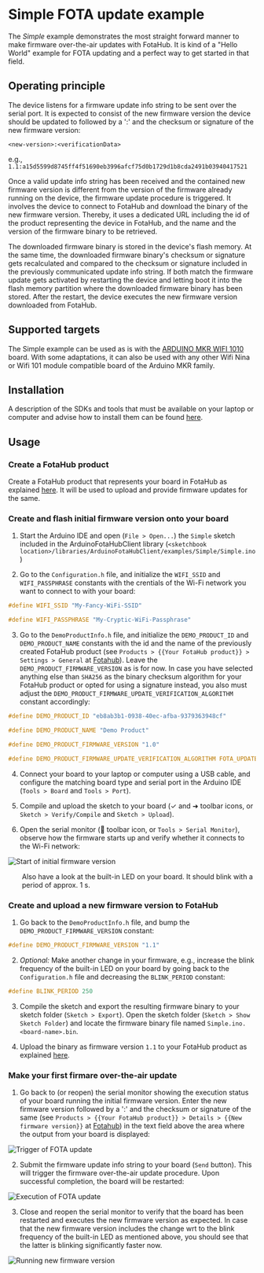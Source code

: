 # Simple FOTA update example

The *Simple* example demonstrates the most straight forward manner to make firmware over-the-air updates with FotaHub. It is kind of a "Hello World" example for FOTA updating and a perfect way to get started in that field.

## Operating principle

The device listens for a firmware update info string to be sent over the serial port. It is expected to consist of the new firmware version the device should be updated to followed by a ':' and the checksum or signature of the new firmware version:

`<new-version>:<verificationData>` 

e.g., `1.1:a15d5599d8745ff4f51690eb3996afcf75d0b1729d1b8cda2491b03940417521`

Once a valid update info string has been received and the contained new firmware version is different from the version of the firmware already running on the device, the firmware update procedure is triggered. It involves the device to connect to FotaHub and download the binary of the new firmware version. Thereby, it uses a dedicated URL including the id of the product representing the device in FotaHub, and the name and the version of the firmware binary to be retrieved.

The downloaded firmware binary is stored in the device's flash memory. At the same time, the downloaded firmware binary's checksum or signature gets recalculated and compared to the checksum or signature included in the previously communicated update info string. If both match the firmware update gets activated by restarting the device and letting boot it into the flash memory partition where the downloaded firmware binary has been stored. After the restart, the device executes the new firmware version downloaded from FotaHub.

## Supported targets

The Simple example can be used as is with the [ARDUINO MKR WIFI 1010](https://store.arduino.cc/arduino-mkr-wifi-1010) board. With some adaptations, it can also be used with any other Wifi Nina or Wifi 101 module compatible board of the Arduino MKR family.  

## Installation

A description of the SDKs and tools that must be available on your laptop or computer and advise how to install them can be found [here](../../../README.md#installation).

## Usage

### Create a FotaHub product

Create a FotaHub product that represents your board in FotaHub as explained [here](../fotahub/create-product.md). It will be used to upload and provide firmware updates for the same. 

### Create and flash initial firmware version onto your board

1. Start the Arduino IDE and open (`File > Open...`) the `Simple` sketch included in the ArduinoFotaHubClient library (`<sketchbook location>/libraries/ArduinoFotaHubClient/examples/Simple/Simple.ino`)

2. Go to the `Configuration.h` file, and initialize the `WIFI_SSID` and `WIFI_PASSPHRASE` constants with the crentials of the Wi-Fi network you want to connect to with your board:

```c
#define WIFI_SSID "My-Fancy-WiFi-SSID"

#define WIFI_PASSPHRASE "My-Cryptic-WiFi-Passphrase"
```

3. Go to the `DemoProductInfo.h` file, and initialize the `DEMO_PRODUCT_ID` and `DEMO_PRODUCT_NAME` constants with the id and the name of the previously created FotaHub product (see `Products > {{Your FotaHub product}} > Settings > General` at [Fotahub](https://fotahub.com)). Leave the `DEMO_PRODUCT_FIRMWARE_VERSION` as is for now. In case you have selected anything else than `SHA256` as the binary checksum algorithm for your FotaHub product or opted for using a signature instead, you also must adjust the `DEMO_PRODUCT_FIRMWARE_UPDATE_VERIFICATION_ALGORITHM` constant accordingly:

```c
#define DEMO_PRODUCT_ID "eb8ab3b1-0938-40ec-afba-9379363948cf"

#define DEMO_PRODUCT_NAME "Demo Product"

#define DEMO_PRODUCT_FIRMWARE_VERSION "1.0"

#define DEMO_PRODUCT_FIRMWARE_UPDATE_VERIFICATION_ALGORITHM FOTA_UPDATE_VERIFICATION_ALGORITHM_SHA256
```

4. Connect your board to your laptop or computer using a USB cable, and configure the matching board type and serial port in the Arduino IDE (`Tools > Board` and `Tools > Port`).

5. Compile and upload the sketch to your board (&check; and &#x279C; toolbar icons, or `Sketch > Verify/Compile` and `Sketch > Upload`).

6. Open the serial monitor (&#x1F50E; toolbar icon, or `Tools > Serial Monitor`), observe how the firmware starts up and verify whether it connects to the Wi-Fi network:

![](simple-1.png "Start of initial firmware version") 

<p style="margin-left: 2em">Also have a look at the built-in LED on your board. It should blink with a period of approx. 1 s.</p> 

### Create and upload a new firmware version to FotaHub

1. Go back to the `DemoProductInfo.h` file, and bump the `DEMO_PRODUCT_FIRMWARE_VERSION` constant:

```c
#define DEMO_PRODUCT_FIRMWARE_VERSION "1.1"
```

2. *Optional:* Make another change in your firmware, e.g., increase the blink frequency of the built-in LED on your board by going back to the `Configuration.h` file and decreasing the `BLINK_PERIOD` constant:

```c
#define BLINK_PERIOD 250
```

3. Compile the sketch and export the resulting firmware binary to your sketch folder (`Sketch > Export`). Open the sketch folder (`Sketch > Show Sketch Folder`) and locate the firmware binary file named `Simple.ino.<board-name>.bin`.

4. Upload the binary as firmware version `1.1` to your FotaHub product as explained [here](../fotahub/upload-firmware.md).

### Make your first firmare over-the-air update 

1. Go back to (or reopen) the serial monitor showing the execution status of your board running the initial firmware version. Enter the new firmware version followed by a ':' and the checksum or signature of the same (see `Products > {{Your FotaHub product}} > Details > {{New firmware version}}` at [Fotahub](https://fotahub.com)) in the text field above the area where the output from your board is displayed:

![](simple-2.png "Trigger of FOTA update") 

2. Submit the firmware update info string to your board (`Send` button). This will trigger the firmware over-the-air update procedure. Upon successful completion, the board will be restarted:

![](simple-3.png "Execution of FOTA update") 

3. Close and reopen the serial monitor to verify that the board has been restarted and executes the new firmware version as expected. In case that the new firmware version includes the change wrt to the blink frequency of the built-in LED as mentioned above, you should see that the latter is blinking significantly faster now. 

![](simple-4.png "Running new firmware version") 
